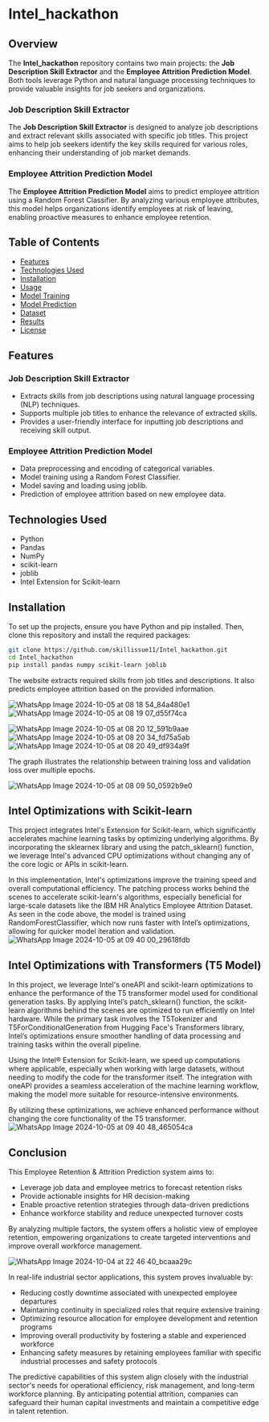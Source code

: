 # Intel_hackathon

## Overview
The **Intel_hackathon** repository contains two main projects: the **Job Description Skill Extractor** and the **Employee Attrition Prediction Model**. Both tools leverage Python and natural language processing techniques to provide valuable insights for job seekers and organizations.

### Job Description Skill Extractor
The **Job Description Skill Extractor** is designed to analyze job descriptions and extract relevant skills associated with specific job titles. This project aims to help job seekers identify the key skills required for various roles, enhancing their understanding of job market demands.

### Employee Attrition Prediction Model
The **Employee Attrition Prediction Model** aims to predict employee attrition using a Random Forest Classifier. By analyzing various employee attributes, this model helps organizations identify employees at risk of leaving, enabling proactive measures to enhance employee retention.

## Table of Contents
- [Features](#features)
- [Technologies Used](#technologies-used)
- [Installation](#installation)
- [Usage](#usage)
- [Model Training](#model-training)
- [Model Prediction](#model-prediction)
- [Dataset](#dataset)
- [Results](#results)
- [License](#license)

## Features
### Job Description Skill Extractor
- Extracts skills from job descriptions using natural language processing (NLP) techniques.
- Supports multiple job titles to enhance the relevance of extracted skills.
- Provides a user-friendly interface for inputting job descriptions and receiving skill output.

### Employee Attrition Prediction Model
- Data preprocessing and encoding of categorical variables.
- Model training using a Random Forest Classifier.
- Model saving and loading using joblib.
- Prediction of employee attrition based on new employee data.

## Technologies Used
- Python
- Pandas
- NumPy
- scikit-learn
- joblib
- Intel Extension for Scikit-learn

## Installation
To set up the projects, ensure you have Python and pip installed. Then, clone this repository and install the required packages:

```bash
git clone https://github.com/skillissue11/Intel_hackathon.git
cd Intel_hackathon
pip install pandas numpy scikit-learn joblib
```
The website extracts required skills from job titles and descriptions.
 It also predicts employee attrition based on the provided information.

![WhatsApp Image 2024-10-05 at 08 18 54_84a480e1](https://github.com/user-attachments/assets/bd868db9-088c-46b7-b09e-2318f2c1166b)
![WhatsApp Image 2024-10-05 at 08 19 07_d55f74ca](https://github.com/user-attachments/assets/24b55242-75a1-4d3b-b954-f743d434408f)

![WhatsApp Image 2024-10-05 at 08 20 12_591b9aae](https://github.com/user-attachments/assets/54800f45-4a47-43e7-807c-126ed91e20e5)
![WhatsApp Image 2024-10-05 at 08 20 34_fd75a5ab](https://github.com/user-attachments/assets/a20288c8-2afa-42f5-a5dc-142edde195e6)
![WhatsApp Image 2024-10-05 at 08 20 49_df934a9f](https://github.com/user-attachments/assets/73f949a5-2deb-4c22-9aab-5d12a5c766d0)

The graph illustrates the relationship between training loss and validation loss over multiple epochs.

![WhatsApp Image 2024-10-05 at 08 09 50_0592b9e0](https://github.com/user-attachments/assets/b56fcda0-1ffc-457f-8e47-75459b573db1)

## Intel Optimizations with Scikit-learn
This project integrates Intel's Extension for Scikit-learn, which significantly accelerates machine learning tasks by optimizing underlying algorithms. By incorporating the sklearnex library and using the patch_sklearn() function, we leverage Intel's advanced CPU optimizations without changing any of the core logic or APIs in scikit-learn.

In this implementation, Intel's optimizations improve the training speed and overall computational efficiency. The patching process works behind the scenes to accelerate scikit-learn's algorithms, especially beneficial for large-scale datasets like the IBM HR Analytics Employee Attrition Dataset. As seen in the code above, the model is trained using RandomForestClassifier, which now runs faster with Intel’s optimizations, allowing for quicker model iteration and validation.
![WhatsApp Image 2024-10-05 at 09 40 00_29618fdb](https://github.com/user-attachments/assets/1eae271a-1fd1-472e-ba61-23a1357a9b3f)


## Intel Optimizations with Transformers (T5 Model)
In this project, we leverage Intel's oneAPI and scikit-learn optimizations to enhance the performance of the T5 transformer model used for conditional generation tasks. By applying Intel’s patch_sklearn() function, the scikit-learn algorithms behind the scenes are optimized to run efficiently on Intel hardware. While the primary task involves the T5Tokenizer and T5ForConditionalGeneration from Hugging Face's Transformers library, Intel’s optimizations ensure smoother handling of data processing and training tasks within the overall pipeline.

Using the Intel® Extension for Scikit-learn, we speed up computations where applicable, especially when working with large datasets, without needing to modify the code for the transformer itself. The integration with oneAPI provides a seamless acceleration of the machine learning workflow, making the model more suitable for resource-intensive environments.

By utilizing these optimizations, we achieve enhanced performance without changing the core functionality of the T5 transformer.
![WhatsApp Image 2024-10-05 at 09 40 48_465054ca](https://github.com/user-attachments/assets/e4fcd316-3586-4022-bf48-1a62a668eb2c)


## Conclusion
This Employee Retention & Attrition Prediction system aims to:
- Leverage job data and employee metrics to forecast retention risks
- Provide actionable insights for HR decision-making
- Enable proactive retention strategies through data-driven predictions
- Enhance workforce stability and reduce unexpected turnover costs

By analyzing multiple factors, the system offers a holistic view of employee retention, empowering organizations to create targeted interventions and improve overall workforce management.

![WhatsApp Image 2024-10-04 at 22 46 40_bcaaa29c](https://github.com/user-attachments/assets/ead90ee4-9472-4434-a5ed-014501bb4d9a)

In real-life industrial sector applications, this system proves invaluable by:
- Reducing costly downtime associated with unexpected employee departures
- Maintaining continuity in specialized roles that require extensive training
- Optimizing resource allocation for employee development and retention programs
- Improving overall productivity by fostering a stable and experienced workforce
- Enhancing safety measures by retaining employees familiar with specific industrial processes and safety protocols

The predictive capabilities of this system align closely with the industrial sector's needs for operational efficiency, risk management, and long-term workforce planning. By anticipating potential attrition, companies can safeguard their human capital investments and maintain a competitive edge in talent retention.
